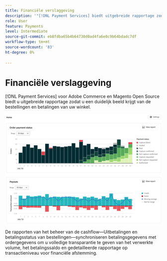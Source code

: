 ```yaml
---
title: Financiële verslaggeving
description: '"[!DNL Payment Services] biedt uitgebreide rapportage zodat u een duidelijk overzicht kunt krijgen van de bestellingen en betalingen van uw winkel."'
role: User
feature: Payments
level: Intermediate
source-git-commit: eb8fdba65b4b64730d0ad4fa6e0c9b64bdadc7df
workflow-type: tm+mt
source-wordcount: '83'
ht-degree: 0%

---
```


# Financiële verslaggeving

[!DNL Payment Services] voor Adobe Commerce en Magento Open Source biedt u uitgebreide rapportage zodat u een duidelijk beeld krijgt van de bestellingen en betalingen van uw winkel.

![Financiële verslagen](assets/reports-view.png)

De rapporten van het beheer van de cashflow—Uitbetalingen en betalingsstatus van bestellingen—synchroniseren betalingsgegevens met ordergegevens om u volledige transparantie te geven van het verwerkte volume, het betalingssaldo en gedetailleerde rapportage op transactieniveau voor financiële afstemming.
